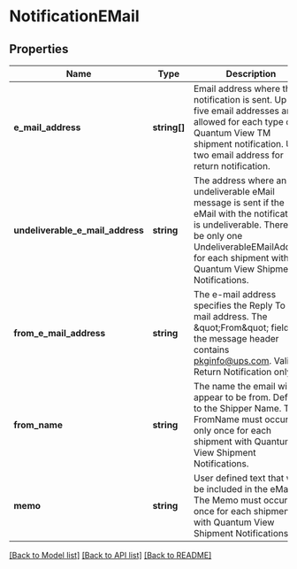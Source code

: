# NotificationEMail

## Properties
Name | Type | Description | Notes
------------ | ------------- | ------------- | -------------
**e_mail_address** | **string[]** | Email address where the notification is sent.  Up to five email addresses are allowed for each type of Quantum View TM shipment notification. Up to two email address for return notification. | 
**undeliverable_e_mail_address** | **string** | The address where an undeliverable eMail message is sent if the eMail with the notification is undeliverable.  There can be only one UndeliverableEMailAddress for each shipment with Quantum View Shipment Notifications. | [optional] 
**from_e_mail_address** | **string** | The e-mail address specifies the Reply To E-mail address. The \&quot;From\&quot; field of the message header contains pkginfo@ups.com.  Valid for Return Notification only. | [optional] 
**from_name** | **string** | The name the email will appear to be from. Defaults to the Shipper Name.  The FromName must occur only once for each shipment with Quantum View Shipment Notifications. | [optional] 
**memo** | **string** | User defined text that will be included in the eMail.  The Memo must occur only once for each shipment with Quantum View Shipment Notifications. | [optional] 

[[Back to Model list]](../../README.md#documentation-for-models) [[Back to API list]](../../README.md#documentation-for-api-endpoints) [[Back to README]](../../README.md)

